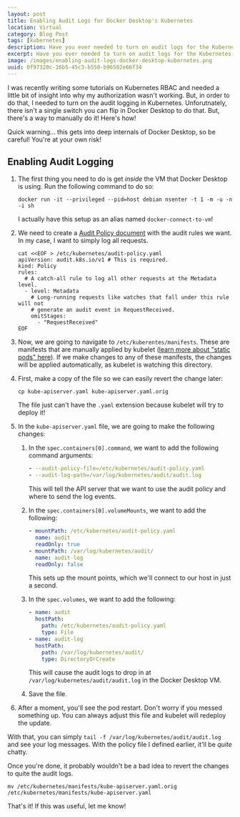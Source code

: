 ```yaml
---
layout: post
title: Enabling Audit Logs for Docker Desktop's Kubernetes
location: Virtual
category: Blog Post
tags: [kubernetes]
description: Have you ever needed to turn on audit logs for the Kubernetes cluster bundled with Docker Desktop and wasn't sure how? Well, here's how!
excerpt: Have you ever needed to turn on audit logs for the Kubernetes cluster bundled with Docker Desktop and wasn't sure how? Well, here's how!
image: /images/enabling-audit-logs-docker-desktop-kubernetes.png
uuid: 0f97320c-16b5-45c3-b550-b96582e66f34
---
```


I was recently writing some tutorials on Kubernetes RBAC and needed a little bit of insight into why my authorization wasn't working. But, in order to do that, I needed to turn on the audit logging in Kubernetes. Unforutnately, there isn't a single switch you can flip in Docker Desktop to do that. But, there's a way to manually do it! Here's how!

<div class="alert alert-warning">
Quick warning... this gets into deep internals of Docker Desktop, so be careful! You're at your own risk!
</div>

## Enabling Audit Logging

1. The first thing you need to do is get _inside_ the VM that Docker Desktop is using. Run the following command to do so:

    ```shell
    docker run -it --privileged --pid=host debian nsenter -t 1 -m -u -n -i sh
    ```

    I actually have this setup as an alias named `docker-connect-to-vm`!

1. We need to create a [Audit Policy document](https://kubernetes.io/docs/tasks/debug-application-cluster/audit/) with the audit rules we want. In my case, I want to simply log all requests.

    ```shell
    cat <<EOF > /etc/kubernetes/audit-policy.yaml
    apiVersion: audit.k8s.io/v1 # This is required.
    kind: Policy
    rules:
      # A catch-all rule to log all other requests at the Metadata level.
      - level: Metadata
        # Long-running requests like watches that fall under this rule will not
        # generate an audit event in RequestReceived.
        omitStages:
          - "RequestReceived"
    EOF
    ```

1. Now, we are going to navigate to `/etc/kuberentes/manifests`. These are manifests that are manually applied by kubelet ([learn more about "static pods" here](https://kubernetes.io/docs/tasks/configure-pod-container/static-pod/)). If we make changes to any of these manifests, the changes will be applied automatically, as kubelet is watching this directory.

1. First, make a copy of the file so we can easily revert the change later:

    ```shell
    cp kube-apiserver.yaml kube-apiserver.yaml.orig
    ```

    The file just can't have the `.yaml` extension because kubelet will try to deploy it!

1. In the `kube-apiserver.yaml` file, we are going to make the following changes:

    1. In the `spec.containers[0].command`, we want to add the following command arguments:

        ```yaml
        - --audit-policy-file=/etc/kubernetes/audit-policy.yaml
        - --audit-log-path=/var/log/kubernetes/audit/audit.log
        ```

        This will tell the API server that we want to use the audit policy and where to send the log events.

    1. In the `spec.containers[0].volumeMounts`, we want to add the following:

        ```yaml
        - mountPath: /etc/kubernetes/audit-policy.yaml
          name: audit
          readOnly: true
        - mountPath: /var/log/kubernetes/audit/
          name: audit-log
          readOnly: false
        ```

        This sets up the mount points, which we'll connect to our host in just a second.

    1. In the `spec.volumes`, we want to add the following:
     
        ```yaml
        - name: audit
          hostPath:
            path: /etc/kubernetes/audit-policy.yaml
            type: File
        - name: audit-log
          hostPath:
            path: /var/log/kubernetes/audit/
            type: DirectoryOrCreate
        ```

        This will cause the audit logs to drop in at `/var/log/kubernetes/audit/audit.log` in the Docker Desktop VM.

    1. Save the file.

1. After a moment, you'll see the pod restart. Don't worry if you messed something up. You can always adjust this file and kubelet will redeploy the update.

With that, you can simply `tail -f /var/log/kubernetes/audit/audit.log` and see your log messages. With the policy file I defined earlier, it'll be _quite_ chatty. 

Once you're done, it probably wouldn't be a bad idea to revert the changes to quite the audit logs.

```shell
mv /etc/kubernetes/manifests/kube-apiserver.yaml.orig /etc/kubernetes/manifests/kube-apiserver.yaml
```

That's it! If this was useful, let me know!
